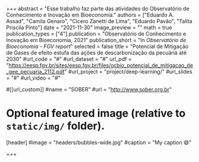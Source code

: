+++
abstract = "Esse trabalho faz parte das atividades do Observatório de Conhecimento e Inovação em
Bioeconomia."
authors = ["Eduardo A. Assad", "Camila Genaro", "Cicero Zanetti de Lima", "Eduardo Pavão", "Talita Priscila Pinto"]
date = "2021-11-30"
image_preview = ""
math = true
publication_types = ["4"]
publication = "Observatório de Conhecimento e Inovação em Bioeconomia, 2021"
publication_short = "In *Observatório de Bioeconomia - FGV report*"
selected = false
title = "Potencial de Mitigação de Gases de efeito estufa das ações de descarbonização
da pecuária até 2030"
#url_code = "#"
#url_dataset = "#"
url_pdf = "https://eesp.fgv.br/sites/eesp.fgv.br/files/ocbio_potencial_de_mitigacao_de_gee_pecuaria_2112.pdf"
#url_project = "project/deep-learning/"
#url_slides = "#"
#url_video = "#"

#[[url_custom]]
#name = "SOBER"
#url = "http://www.sober.org.br"

# Optional featured image (relative to `static/img/` folder).
[header]
#image = "headers/bubbles-wide.jpg"
#caption = "My caption :smile:"

+++
